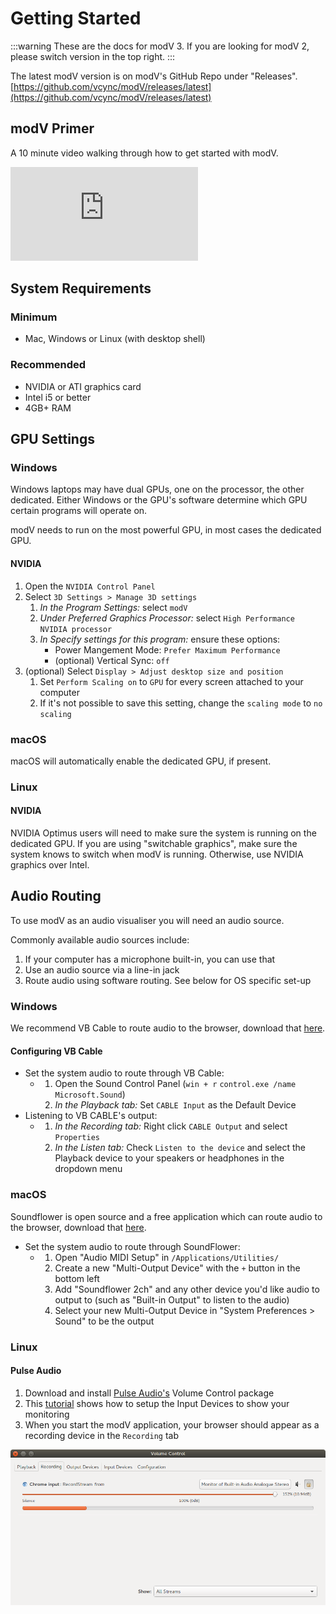 # Getting Started

:::warning
These are the docs for modV 3.
If you are looking for modV 2, please switch version in the top right.
:::

The latest modV version is on modV's GitHub Repo under "Releases". [https://github.com/vcync/modV/releases/latest](https://github.com/vcync/modV/releases/latest)

## modV Primer

A 10 minute video walking through how to get started with modV.

<iframe class="sixteen-nine" src="https://www.youtube-nocookie.com/embed/kGEyTkzFKLk?controls=0" title="YouTube video player" frameborder="0" allow="accelerometer; autoplay; clipboard-write; encrypted-media; gyroscope; picture-in-picture" allowfullscreen></iframe>

## System Requirements

### Minimum

- Mac, Windows or Linux (with desktop shell)

### Recommended

- NVIDIA or ATI graphics card
- Intel i5 or better
- 4GB+ RAM

## GPU Settings

### Windows

Windows laptops may have dual GPUs, one on the processor, the other dedicated.
Either Windows or the GPU's software determine which GPU certain programs will operate on.

modV needs to run on the most powerful GPU, in most cases the dedicated GPU.

#### NVIDIA

1. Open the `NVIDIA Control Panel`
2. Select `3D Settings > Manage 3D settings`
   1. _In the Program Settings:_ select `modV`
   2. _Under Preferred Graphics Processor:_ select `High Performance NVIDIA processor`
   3. _In Specify settings for this program:_ ensure these options:
      - Power Mangement Mode: `Prefer Maximum Performance`
      - (optional) Vertical Sync: `off`
3. (optional) Select `Display > Adjust desktop size and position`
   1. Set `Perform Scaling on` to `GPU` for every screen attached to your computer
   2. If it's not possible to save this setting, change the `scaling mode` to `no scaling`

### macOS

macOS will automatically enable the dedicated GPU, if present.

### Linux

#### NVIDIA

NVIDIA Optimus users will need to make sure the system is running on the dedicated GPU.
If you are using "switchable graphics", make sure the system knows to switch when modV is running.
Otherwise, use NVIDIA graphics over Intel.

## Audio Routing

To use modV as an audio visualiser you will need an audio source.

Commonly available audio sources include:

1. If your computer has a microphone built-in, you can use that
2. Use an audio source via a line-in jack
3. Route audio using software routing. See below for OS specific set-up

### Windows

We recommend VB Cable to route audio to the browser, download that [here](http://vb-audio.pagesperso-orange.fr/Cable/).

#### Configuring VB Cable

- Set the system audio to route through VB Cable:
  - 1. Open the Sound Control Panel (`win + r` `control.exe /name Microsoft.Sound`)
    2. _In the Playback tab:_ Set `CABLE Input` as the Default Device
- Listening to VB CABLE's output:
  - 1. _In the Recording tab:_ Right click `CABLE Output` and select `Properties`
    2. _In the Listen tab:_ Check `Listen to the device` and select the Playback device to your speakers or headphones in the dropdown menu

### macOS

Soundflower is open source and a free application which can route audio to the browser, download that [here](https://github.com/mattingalls/Soundflower/releases/).

- Set the system audio to route through SoundFlower:
  - 1. Open "Audio MIDI Setup" in `/Applications/Utilities/`
    2. Create a new "Multi-Output Device" with the `+` button in the bottom left
    3. Add "Soundflower 2ch" and any other device you'd like audio to output to (such as "Built-in Output" to listen to the audio)
    4. Select your new Multi-Output Device in "System Preferences > Sound" to be the output

### Linux

#### Pulse Audio

1. Download and install [Pulse Audio's](https://www.freedesktop.org/wiki/Software/PulseAudio/) Volume Control package
2. This [tutorial](https://www.kirsle.net/blog/entry/redirect-audio-out-to-mic-in-linux) shows how to setup the Input Devices to show your monitoring
3. When you start the modV application, your browser should appear as a recording device in the `Recording` tab

![Browser input device in pavucontrol](./images/pavucontrol.png)
